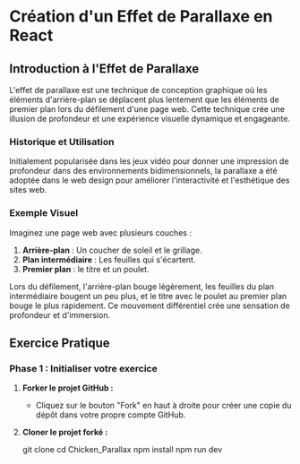 # Création d'un Effet de Parallaxe en React

## Introduction à l'Effet de Parallaxe

L'effet de parallaxe est une technique de conception graphique où les éléments d'arrière-plan se déplacent plus lentement que les éléments de premier plan lors du défilement d'une page web. Cette technique crée une illusion de profondeur et une expérience visuelle dynamique et engageante.

### Historique et Utilisation

Initialement popularisée dans les jeux vidéo pour donner une impression de profondeur dans des environnements bidimensionnels, la parallaxe a été adoptée dans le web design pour améliorer l'interactivité et l'esthétique des sites web.

### Exemple Visuel

Imaginez une page web avec plusieurs couches :

1. **Arrière-plan** : Un coucher de soleil et le grillage.
2. **Plan intermédiaire** : Les feuilles qui s'écartent.
3. **Premier plan** : le titre et un poulet.

Lors du défilement, l'arrière-plan bouge légèrement,  les feuilles du plan intermédiaire bougent un peu plus, et le titre avec le poulet au premier plan bouge le plus rapidement. Ce mouvement différentiel crée une sensation de profondeur et d'immersion.


## Exercice Pratique

### Phase 1 : Initialiser votre exercice

1. **Forker le projet GitHub :**

   - Cliquez sur le bouton "Fork" en haut à droite pour créer une copie du dépôt dans votre propre compte GitHub.

2. **Cloner le projet forké :**

   git clone 
   cd Chicken_Parallax
   npm install
   npm run dev  